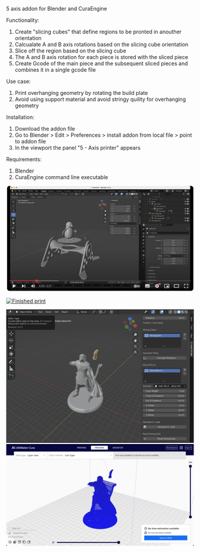 5 axis addon for Blender and CuraEngine

Functionality:

1) Create "slicing cubes" that define regions to be pronted in anouther orientation
2) Calcualate A and B axis rotations based on the slicing cube orientation
3) Slice off the region based on the slicing cube
4) The A and B axis rotation for each piece is stored with the sliced piece
5) Create Gcode of the main piece and the subsequent sliced pieces and combines it in a single gcode file

Use case:

1) Print overhanging geometry by rotating the build plate
2) Avoid using support material and avoid stringy quility for overhanging geometry

Installation:

1) Download the addon file
2) Go to Blender > Edit > Preferences > install addon from local file > point to addon file
3) In the viewport the panel "5 - Axis printer" appears 

Requirements:

1) Blender
2) CuraEngine command line executable

[![Explanation](explanation_yt.png)](https://www.youtube.com/watch?v=uJB1H7AD7v0)

[![Finished print](short_yt_yt.png)](https://www.youtube.com/watch?v=lAdLOM8ADbw)


![blender](blender_ss.png)
![cura](cura_ss.png)
